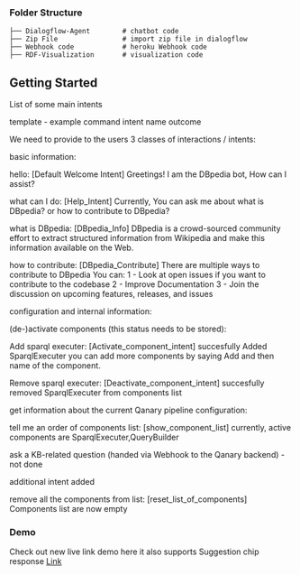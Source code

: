 
### Folder Structure

    ├── Dialogflow-Agent        # chatbot code
    ├── Zip File                # import zip file in dialogflow
    ├── Webhook code            # heroku Webhook code
    ├── RDF-Visualization       # visualization code
    
    
## Getting Started

List of some main intents

template -
example command
intent name
outcome

We need to provide to the users 3 classes of interactions / intents:

basic information:

hello:
[Default Welcome Intent]
Greetings! I am the DBpedia bot, How can I assist?

what can I do:
[Help_Intent]
Currently, You can ask me about what is DBpedia? or how to contribute to DBpedia?

what is DBpedia:
[DBpedia_Info]
DBpedia is a crowd-sourced community effort to extract structured information from Wikipedia and make this information available on the Web.

how to contribute:
[DBpedia_Contribute]
There are multiple ways to contribute to DBpedia You can: 1 - Look at open issues if you want to contribute to the codebase 2 - Improve Documentation 3 - Join the discussion on upcoming features, releases, and issues

configuration and internal information:

(de-)activate components (this status needs to be stored):

Add sparql executer:
[Activate_component_intent]
succesfully Added SparqlExecuter you can add more components by saying Add and then name of the component.

Remove sparql executer:
[Deactivate_component_intent]
succesfully removed SparqlExecuter from components list

get information about the current Qanary pipeline configuration:

tell me an order of components list:
[show_component_list]
currently, active components are SparqlExecuter,QueryBuilder

ask a KB-related question (handed via Webhook to the Qanary backend) - not done

additional intent added

remove all the components from list:
[reset_list_of_components]
Components list are now empty


### Demo 
Check out new live link demo here it also supports Suggestion chip response [Link](https://tacoaccounttest.github.io/)



    
